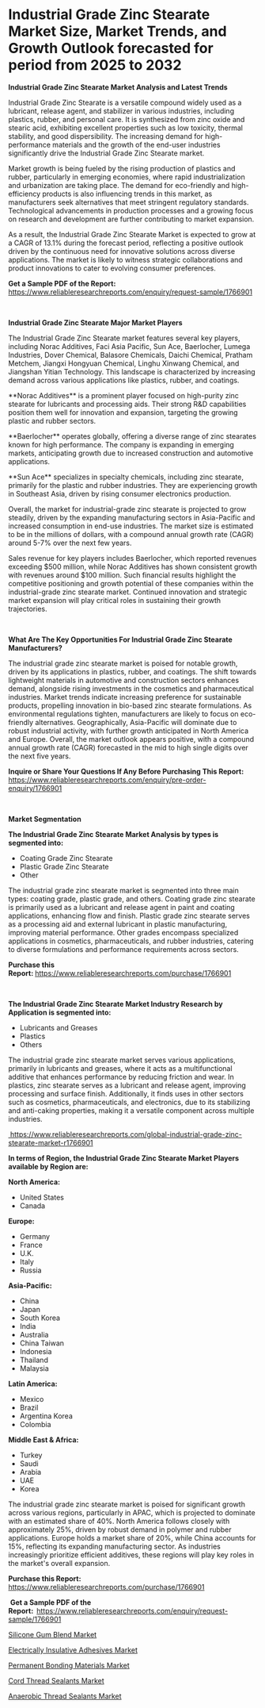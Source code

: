 <p><h1>Industrial Grade Zinc Stearate Market Size, Market Trends, and Growth Outlook forecasted for period from 2025 to 2032</h1></p><p><strong>Industrial Grade Zinc Stearate Market Analysis and Latest Trends</strong></p>
<p><p>Industrial Grade Zinc Stearate is a versatile compound widely used as a lubricant, release agent, and stabilizer in various industries, including plastics, rubber, and personal care. It is synthesized from zinc oxide and stearic acid, exhibiting excellent properties such as low toxicity, thermal stability, and good dispersibility. The increasing demand for high-performance materials and the growth of the end-user industries significantly drive the Industrial Grade Zinc Stearate market.</p><p>Market growth is being fueled by the rising production of plastics and rubber, particularly in emerging economies, where rapid industrialization and urbanization are taking place. The demand for eco-friendly and high-efficiency products is also influencing trends in this market, as manufacturers seek alternatives that meet stringent regulatory standards. Technological advancements in production processes and a growing focus on research and development are further contributing to market expansion.</p><p>As a result, the Industrial Grade Zinc Stearate Market is expected to grow at a CAGR of 13.1% during the forecast period, reflecting a positive outlook driven by the continuous need for innovative solutions across diverse applications. The market is likely to witness strategic collaborations and product innovations to cater to evolving consumer preferences.</p></p>
<p><strong>Get a Sample PDF of the Report:&nbsp;</strong> <a href="https://www.reliableresearchreports.com/enquiry/request-sample/1766901?utm_campaign=31&utm_medium=2&utm_source=Github&utm_content=ia&utm_term=02022025&utm_id=industrial-grade-zinc-stearate">https://www.reliableresearchreports.com/enquiry/request-sample/1766901</a></p>
<p>&nbsp;</p>
<p><strong>Industrial Grade Zinc Stearate Major Market Players</strong></p>
<p><p>The Industrial Grade Zinc Stearate market features several key players, including Norac Additives, Faci Asia Pacific, Sun Ace, Baerlocher, Lumega Industries, Dover Chemical, Balasore Chemicals, Daichi Chemical, Pratham Metchem, Jiangxi Hongyuan Chemical, Linghu Xinwang Chemical, and Jiangshan Yitian Technology. This landscape is characterized by increasing demand across various applications like plastics, rubber, and coatings.</p><p>**Norac Additives** is a prominent player focused on high-purity zinc stearate for lubricants and processing aids. Their strong R&D capabilities position them well for innovation and expansion, targeting the growing plastic and rubber sectors.</p><p>**Baerlocher** operates globally, offering a diverse range of zinc stearates known for high performance. The company is expanding in emerging markets, anticipating growth due to increased construction and automotive applications.</p><p>**Sun Ace** specializes in specialty chemicals, including zinc stearate, primarily for the plastic and rubber industries. They are experiencing growth in Southeast Asia, driven by rising consumer electronics production.</p><p>Overall, the market for industrial-grade zinc stearate is projected to grow steadily, driven by the expanding manufacturing sectors in Asia-Pacific and increased consumption in end-use industries. The market size is estimated to be in the millions of dollars, with a compound annual growth rate (CAGR) around 5-7% over the next few years.</p><p>Sales revenue for key players includes Baerlocher, which reported revenues exceeding $500 million, while Norac Additives has shown consistent growth with revenues around $100 million. Such financial results highlight the competitive positioning and growth potential of these companies within the industrial-grade zinc stearate market. Continued innovation and strategic market expansion will play critical roles in sustaining their growth trajectories.</p></p>
<p>&nbsp;</p>
<p><strong>What Are The Key Opportunities For Industrial Grade Zinc Stearate Manufacturers?</strong></p>
<p><p>The industrial grade zinc stearate market is poised for notable growth, driven by its applications in plastics, rubber, and coatings. The shift towards lightweight materials in automotive and construction sectors enhances demand, alongside rising investments in the cosmetics and pharmaceutical industries. Market trends indicate increasing preference for sustainable products, propelling innovation in bio-based zinc stearate formulations. As environmental regulations tighten, manufacturers are likely to focus on eco-friendly alternatives. Geographically, Asia-Pacific will dominate due to robust industrial activity, with further growth anticipated in North America and Europe. Overall, the market outlook appears positive, with a compound annual growth rate (CAGR) forecasted in the mid to high single digits over the next five years.</p></p>
<p><strong>Inquire or Share Your Questions If Any Before Purchasing This Report:</strong> <a href="https://www.reliableresearchreports.com/enquiry/pre-order-enquiry/1766901?utm_campaign=31&utm_medium=2&utm_source=Github&utm_content=ia&utm_term=02022025&utm_id=industrial-grade-zinc-stearate">https://www.reliableresearchreports.com/enquiry/pre-order-enquiry/1766901</a></p>
<p>&nbsp;</p>
<p><strong>Market Segmentation</strong></p>
<p><strong>The Industrial Grade Zinc Stearate Market Analysis by types is segmented into:</strong></p>
<p><ul><li>Coating Grade Zinc Stearate</li><li>Plastic Grade Zinc Stearate</li><li>Other</li></ul></p>
<p><p>The industrial grade zinc stearate market is segmented into three main types: coating grade, plastic grade, and others. Coating grade zinc stearate is primarily used as a lubricant and release agent in paint and coating applications, enhancing flow and finish. Plastic grade zinc stearate serves as a processing aid and external lubricant in plastic manufacturing, improving material performance. Other grades encompass specialized applications in cosmetics, pharmaceuticals, and rubber industries, catering to diverse formulations and performance requirements across sectors.</p></p>
<p><strong>Purchase this Report:&nbsp;</strong><a href="https://www.reliableresearchreports.com/purchase/1766901?utm_campaign=31&utm_medium=2&utm_source=Github&utm_content=ia&utm_term=02022025&utm_id=industrial-grade-zinc-stearate">https://www.reliableresearchreports.com/purchase/1766901</a></p>
<p>&nbsp;</p>
<p><strong>The Industrial Grade Zinc Stearate Market Industry Research by Application is segmented into:</strong></p>
<p><ul><li>Lubricants and Greases</li><li>Plastics</li><li>Others</li></ul></p>
<p><p>The industrial grade zinc stearate market serves various applications, primarily in lubricants and greases, where it acts as a multifunctional additive that enhances performance by reducing friction and wear. In plastics, zinc stearate serves as a lubricant and release agent, improving processing and surface finish. Additionally, it finds uses in other sectors such as cosmetics, pharmaceuticals, and electronics, due to its stabilizing and anti-caking properties, making it a versatile component across multiple industries.</p></p>
<p><a href="https://www.reliableresearchreports.com/global-industrial-grade-zinc-stearate-market-r1766901?utm_campaign=31&utm_medium=2&utm_source=Github&utm_content=ia&utm_term=02022025&utm_id=industrial-grade-zinc-stearate">&nbsp;https://www.reliableresearchreports.com/global-industrial-grade-zinc-stearate-market-r1766901</a></p>
<p><strong>In terms of Region, the Industrial Grade Zinc Stearate Market Players available by Region are:</strong></p>
<p>
    <p> <strong> North America: </strong>
        <ul>
            <li>United States</li>
            <li>Canada</li>
        </ul>
        </p> 
    <p> <strong> Europe: </strong>
        <ul>
            <li>Germany</li>
            <li>France</li>
            <li>U.K.</li>
            <li>Italy</li>
            <li>Russia</li>
        </ul>
        </p> 
    <p> <strong> Asia-Pacific: </strong>
        <ul>
            <li>China</li>
            <li>Japan</li>
            <li>South Korea</li>
            <li>India</li>
            <li>Australia</li>
            <li>China Taiwan</li>
            <li>Indonesia</li>
            <li>Thailand</li>
            <li>Malaysia</li>
        </ul>
        </p> 
    <p> <strong> Latin America: </strong>
        <ul>
            <li>Mexico</li>
            <li>Brazil</li>
            <li>Argentina Korea</li>
            <li>Colombia</li>
        </ul>
        </p> 
    <p> <strong> Middle East & Africa: </strong>
        <ul>
            <li>Turkey</li>
            <li>Saudi</li>
            <li>Arabia</li>
            <li>UAE</li>
            <li>Korea</li>
        </ul>
    </p>
    </p>
<p><p>The industrial grade zinc stearate market is poised for significant growth across various regions, particularly in APAC, which is projected to dominate with an estimated share of 40%. North America follows closely with approximately 25%, driven by robust demand in polymer and rubber applications. Europe holds a market share of 20%, while China accounts for 15%, reflecting its expanding manufacturing sector. As industries increasingly prioritize efficient additives, these regions will play key roles in the market's overall expansion.</p></p>
<p><strong>Purchase this Report: </strong><a href="https://www.reliableresearchreports.com/purchase/1766901?utm_campaign=31&utm_medium=2&utm_source=Github&utm_content=ia&utm_term=02022025&utm_id=industrial-grade-zinc-stearate">https://www.reliableresearchreports.com/purchase/1766901</a></p>
<p>&nbsp;<strong>Get a Sample PDF of the Report:&nbsp;&nbsp;</strong><a href="https://www.reliableresearchreports.com/enquiry/request-sample/1766901?utm_campaign=31&utm_medium=2&utm_source=Github&utm_content=ia&utm_term=02022025&utm_id=industrial-grade-zinc-stearate">https://www.reliableresearchreports.com/enquiry/request-sample/1766901</a></p>
<p><strong></strong></p>
<p><p><a href="https://github.com/supicweg/Market-Research-Report-List-1/blob/main/silicone-gum-blend-market.md?utm_campaign=31&utm_medium=2&utm_source=Github&utm_content=ia&utm_term=02022025&utm_id=industrial-grade-zinc-stearate">Silicone Gum Blend Market</a></p><p><a href="https://github.com/viipposahko25/Market-Research-Report-List-1/blob/main/electrically-insulative-adhesives-market.md?utm_campaign=31&utm_medium=2&utm_source=Github&utm_content=ia&utm_term=02022025&utm_id=industrial-grade-zinc-stearate">Electrically Insulative Adhesives Market</a></p><p><a href="https://github.com/vioarapoyil/Market-Research-Report-List-1/blob/main/permanent-bonding-materials-market.md?utm_campaign=31&utm_medium=2&utm_source=Github&utm_content=ia&utm_term=02022025&utm_id=industrial-grade-zinc-stearate">Permanent Bonding Materials Market</a></p><p><a href="https://github.com/salodipura00/Market-Research-Report-List-1/blob/main/cord-thread-sealants-market.md?utm_campaign=31&utm_medium=2&utm_source=Github&utm_content=ia&utm_term=02022025&utm_id=industrial-grade-zinc-stearate">Cord Thread Sealants Market</a></p><p><a href="https://github.com/howdlecirone/Market-Research-Report-List-1/blob/main/anaerobic-thread-sealants-market.md?utm_campaign=31&utm_medium=2&utm_source=Github&utm_content=ia&utm_term=02022025&utm_id=industrial-grade-zinc-stearate">Anaerobic Thread Sealants Market</a></p></p>